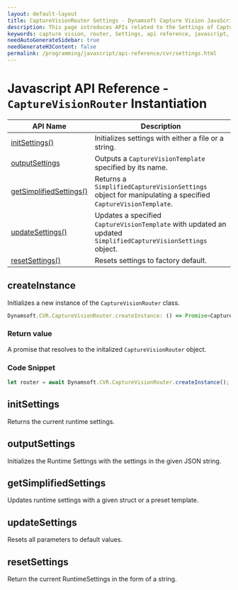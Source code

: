 ```yaml
---
layout: default-layout
title: CaptureVisionRouter Settings - Dynamsoft Capture Vision JavaScript Edition API
description: This page introduces APIs related to the Settings of CaptureVisionRouter of Dynamsoft Capture Vision JavaScript Edition.
keywords: capture vision, router, Settings, api reference, javascript, js
needAutoGenerateSidebar: true
needGenerateH3Content: false
permalink: /programming/javascript/api-reference/cvr/settings.html
---
```


# Javascript API Reference - `CaptureVisionRouter` Instantiation

| API Name                                          | Description                                                                                                   |
| ------------------------------------------------- | ------------------------------------------------------------------------------------------------------------- |
| [initSettings()](#initsettings)                   | Initializes settings with either a file or a string.                                                          |
| [outputSettings](#outputsettings)                 | Outputs a `CaptureVisionTemplate` specified by its name.                                                      |
| [getSimplifiedSettings()](#getsimplifiedsettings) | Returns a `SimplifiedCaptureVisionSettings` object for manipulating a specified `CaptureVisionTemplate`.      |
| [updateSettings()](#updatesettings)               | Updates a specified `CaptureVisionTemplate` with updated an updated `SimplifiedCaptureVisionSettings` object. |
| [resetSettings()](#resetsettings)                 | Resets settings to factory default.                                                                           |


## createInstance

Initializes a new instance of the `CaptureVisionRouter` class.

```typescript
Dynamsoft.CVR.CaptureVisionRouter.createInstance: () => Promise<CaptureVisionRouter>;
```

### Return value

A promise that resolves to the initalized `CaptureVisionRouter` object.

### Code Snippet

```js
let router = await Dynamsoft.CVR.CaptureVisionRouter.createInstance();
```

## initSettings

Returns the current runtime settings.

## outputSettings

Initializes the Runtime Settings with the settings in the given JSON string.

## getSimplifiedSettings

Updates runtime settings with a given struct or a preset template.
## updateSettings

Resets all parameters to default values.
## resetSettings

Return the current RuntimeSettings in the form of a string.
